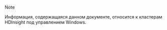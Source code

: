 > [!NOTE]
> Информация, содержащаяся данном документе, относится к кластерам HDInsight под управлением Windows.
> 
> 



<!--HONumber=Nov16_HO3-->


